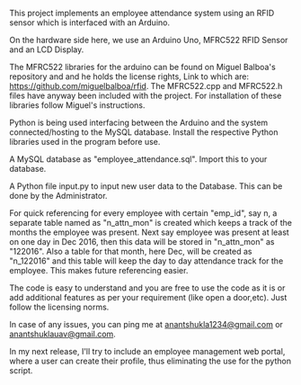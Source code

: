 This project implements an employee attendance system using an RFID sensor which is interfaced with an Arduino.

On the hardware side here, we use an Arduino Uno, MFRC522 RFID Sensor and an LCD Display.

The MFRC522 libraries for the arduino can be found on Miguel Balboa's repository and and he holds the license rights, Link to which are: https://github.com/miguelbalboa/rfid. The MFRC522.cpp and MFRC522.h files have anyway been included with the project. For installation of these libraries follow Miguel's instructions.

Python is being used interfacing between the Arduino and the system connected/hosting to the MySQL database. Install the respective Python libraries used in the program before use.

A MySQL database as "employee_attendance.sql". Import this to your database.

A Python file input.py to input new user data to the Database. This can be done by the Administrator.

For quick referencing for every employee with certain "emp_id", say n, a separate table named as "n_attn_mon" is created which keeps a track of the months the employee was present. Next say employee was present at least on one day in Dec 2016, then this data will be stored in "n_attn_mon" as "122016". Also a table for that month, here Dec, will be created as "n_122016" and this table will keep the day to day attendance track for the employee. This makes future referencing easier.

The code is easy to understand and you are free to use the code as it is or add additional features as per your requirement (like open a door,etc). Just follow the licensing norms.

In case of any issues, you can ping me at anantshukla1234@gmail.com or anantshuklauav@gmail.com.

In my next release, I'll try to include an employee management web portal, where a user can create their profile, thus eliminating the use for the python script.